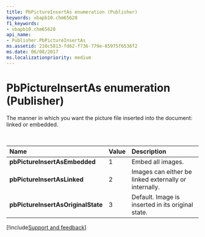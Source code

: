 ```yaml
---
title: PbPictureInsertAs enumeration (Publisher)
keywords: vbapb10.chm65628
f1_keywords:
- vbapb10.chm65628
api_name:
- Publisher.PbPictureInsertAs
ms.assetid: 210c5813-fd62-f736-779e-85975f6536f2
ms.date: 06/08/2017
ms.localizationpriority: medium
---
```



# PbPictureInsertAs enumeration (Publisher)

The manner in which you want the picture file inserted into the document: linked or embedded.

<br/>

|Name|Value|Description|
|:-----|:-----|:-----|
| **pbPictureInsertAsEmbedded**|1|Embed all images.|
| **pbPictureInsertAsLinked**|2|Images can either be linked externally or internally.|
| **pbPictureInsertAsOriginalState**|3|Default. Image is inserted in its original state.|

[!include[Support and feedback](~/includes/feedback-boilerplate.md)]